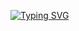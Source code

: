[![Typing SVG](https://readme-typing-svg.herokuapp.com?font=Consolas&weight=300&size=50&duration=4000&pause=1000&color=5DFFEE&center=true&vCenter=true&random=false&width=1000&lines=Hi%2C+I'm+Victor;I'm+a+Software+Engineer)](https://git.io/typing-svg)
